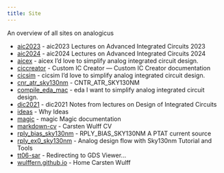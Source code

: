 ```yaml
---
title: Site
---
```


An overview of all sites on analogicus

 - [aic2023](https://analogicus.com/aic2023) - aic2023   Lectures on Advanced Integrated Circuits 2023
 - [aic2024](https://analogicus.com/aic2024) - aic2024   Lectures on Advanced Integrated Circuits 2024
 - [aicex](https://analogicus.com/aicex) - aicex   I’d love to simplify analog integrated circuit design.
 - [ciccreator](https://analogicus.com/ciccreator) - Custom IC Creator &#8212; Custom IC Creator  documentation
 - [cicsim](https://analogicus.com/cicsim) - cicsim   I’d love to simplify analog integrated circuit design.
 - [cnr_atr_sky130nm](https://analogicus.com/cnr_atr_sky130nm) - CNTR_ATR_SKY130NM
 - [compile_eda_mac](https://analogicus.com/compile_eda_mac) - eda   I want to simplify analog integrated circuit design.
 - [dic2021](https://analogicus.com/dic2021) - dic2021   Notes from lectures on Design of Integrated Circuits
 - [ideas](https://analogicus.com/ideas) - Why   Ideas
 - [magic](https://analogicus.com/magic) - magic   Magic documentation
 - [markdown-cv](https://analogicus.com/markdown-cv) -   Carsten Wulff    CV
 - [rply_bias_sky130nm](https://analogicus.com/rply_bias_sky130nm) - RPLY_BIAS_SKY130NM   A PTAT current source
 - [rply_ex0_sky130nm](https://analogicus.com/rply_ex0_sky130nm) - Analog design flow with Sky130nm   Tutorial and Tools
 - [tt06-sar](https://analogicus.com/tt06-sar) - Redirecting to GDS Viewer...
 - [wulffern.github.io](https://analogicus.com/wulffern.github.io) - Home   Carsten Wulff
